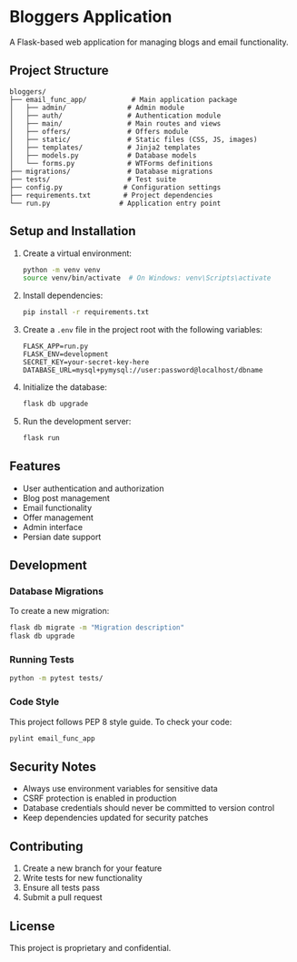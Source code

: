 # Bloggers Application

A Flask-based web application for managing blogs and email functionality.

## Project Structure

```
bloggers/
├── email_func_app/           # Main application package
│   ├── admin/               # Admin module
│   ├── auth/                # Authentication module
│   ├── main/                # Main routes and views
│   ├── offers/              # Offers module
│   ├── static/              # Static files (CSS, JS, images)
│   ├── templates/           # Jinja2 templates
│   ├── models.py            # Database models
│   └── forms.py             # WTForms definitions
├── migrations/              # Database migrations
├── tests/                   # Test suite
├── config.py               # Configuration settings
├── requirements.txt        # Project dependencies
└── run.py                 # Application entry point
```

## Setup and Installation

1. Create a virtual environment:
   ```bash
   python -m venv venv
   source venv/bin/activate  # On Windows: venv\Scripts\activate
   ```

2. Install dependencies:
   ```bash
   pip install -r requirements.txt
   ```

3. Create a `.env` file in the project root with the following variables:
   ```
   FLASK_APP=run.py
   FLASK_ENV=development
   SECRET_KEY=your-secret-key-here
   DATABASE_URL=mysql+pymysql://user:password@localhost/dbname
   ```

4. Initialize the database:
   ```bash
   flask db upgrade
   ```

5. Run the development server:
   ```bash
   flask run
   ```

## Features

- User authentication and authorization
- Blog post management
- Email functionality
- Offer management
- Admin interface
- Persian date support

## Development

### Database Migrations

To create a new migration:
```bash
flask db migrate -m "Migration description"
flask db upgrade
```

### Running Tests

```bash
python -m pytest tests/
```

### Code Style

This project follows PEP 8 style guide. To check your code:
```bash
pylint email_func_app
```

## Security Notes

- Always use environment variables for sensitive data
- CSRF protection is enabled in production
- Database credentials should never be committed to version control
- Keep dependencies updated for security patches

## Contributing

1. Create a new branch for your feature
2. Write tests for new functionality
3. Ensure all tests pass
4. Submit a pull request

## License

This project is proprietary and confidential.
